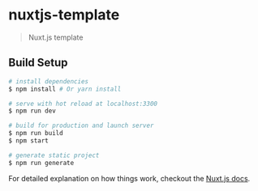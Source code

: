 # nuxtjs-template

> Nuxt.js template

## Build Setup

``` bash
# install dependencies
$ npm install # Or yarn install

# serve with hot reload at localhost:3300
$ npm run dev

# build for production and launch server
$ npm run build
$ npm start

# generate static project
$ npm run generate
```

For detailed explanation on how things work, checkout the [Nuxt.js docs](https://github.com/nuxt/nuxt.js).
